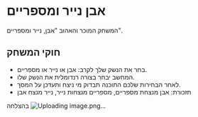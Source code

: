 # אבן נייר ומספריים
המשחק המוכר והאהוב "אבן, נייר ומספריים".
## חוקי המשחק
* בחר את הנשק שלך לקרב: אבן או נייר או מספריים.
* המחשב יבחר בצורה רנדומלית את הנשק שלו.
* לאחר הבחירות שלכם התוכנה תבדוק מי ניצח ותעדכן על המסך.
* תזכורת: אבן מנצחת מספריים, מספריים מנצחות נייר, נייר מנצח אבן
  
  
בהצלחה
![Uploading image.png…]()
